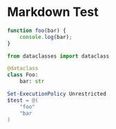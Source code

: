 # Markdown Test

```js
function foo(bar) {
    console.log(bar);
}
```

```python
from dataclasses import dataclass

@dataclass
class Foo:
    bar: str
```

```powershell
Set-ExecutionPolicy Unrestricted
$test = @(
    "foo"
    "bar
)
```